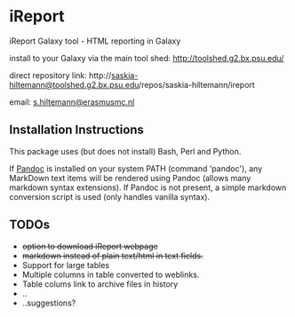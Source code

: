 iReport
=======

iReport Galaxy tool - HTML reporting in Galaxy

install to your Galaxy via the main tool shed: http://toolshed.g2.bx.psu.edu/

direct repository link: http://saskia-hiltemann@toolshed.g2.bx.psu.edu/repos/saskia-hiltemann/ireport

email: s.hiltemann@erasmusmc.nl


Installation Instructions
--------------------------
This package uses (but does not install) Bash, Perl and Python. 

If [Pandoc](johnmacfarlane.net/pandoc/index.html) is installed on your system PATH (command 'pandoc'), any MarkDown text items will be rendered using Pandoc (allows many markdown syntax extensions). 
If Pandoc is not present, a simple markdown conversion script is used (only handles vanilla syntax).


TODOs
---------------
- ~~option to download iReport webpage~~
- ~~markdown instead of plain text/html in text fields.~~
- Support for large tables
- Multiple columns in table converted to weblinks.
- Table colums link to archive files in history
- ..
- ..suggestions?

